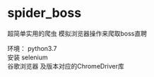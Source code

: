 # spider_boss
超简单实用的爬虫 模拟浏览器操作来爬取boss直聘

环境：
   python3.7  
   安装 selenium  
   谷歌浏览器 及版本对应的ChromeDriver库
